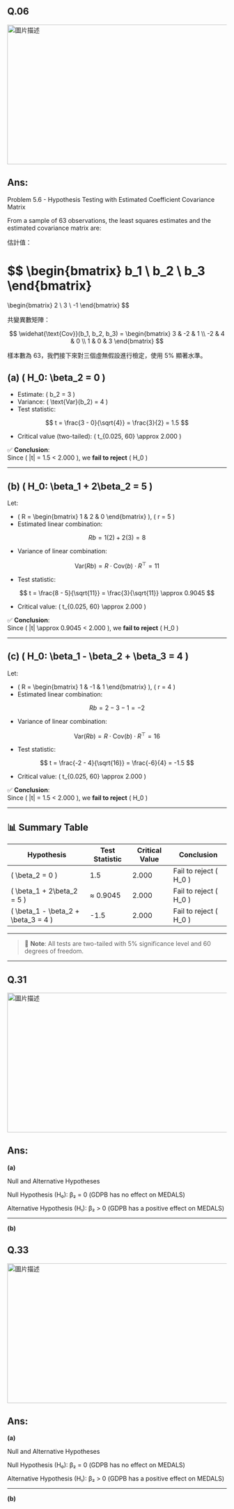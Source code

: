 ## Q.06

<img src="https://github.com/user-attachments/assets/7ce8ceae-e277-4aed-9209-8ddd3a09b0b0" alt="圖片描述" width="600" height="320" />

## Ans:

Problem 5.6 - Hypothesis Testing with Estimated Coefficient Covariance Matrix

From a sample of 63 observations, the least squares estimates and the estimated covariance matrix are:

估計值：

$$
\begin{bmatrix}
b_1 \\
b_2 \\
b_3
\end{bmatrix}
=
\begin{bmatrix}
2 \\
3 \\
-1
\end{bmatrix}
$$

共變異數矩陣：

$$
\widehat{\text{Cov}}(b_1, b_2, b_3) =
\begin{bmatrix}
3 & -2 & 1 \\
-2 & 4 & 0 \\
1 & 0 & 3
\end{bmatrix}
$$

樣本數為 63，我們接下來對三個虛無假設進行檢定，使用 5% 顯著水準。


## (a) \( H_0: \beta_2 = 0 \)

- Estimate: \( b_2 = 3 \)
- Variance: \( \text{Var}(b_2) = 4 \)
- Test statistic:

$$
t = \frac{3 - 0}{\sqrt{4}} = \frac{3}{2} = 1.5
$$

- Critical value (two-tailed): \( t_{0.025, 60} \approx 2.000 \)

✅ **Conclusion**:  
Since \( |t| = 1.5 < 2.000 \), we **fail to reject** \( H_0 \)

---

## (b) \( H_0: \beta_1 + 2\beta_2 = 5 \)

Let:

- \( R = \begin{bmatrix} 1 & 2 & 0 \end{bmatrix} \), \( r = 5 \)
- Estimated linear combination:

$$
Rb = 1(2) + 2(3) = 8
$$

- Variance of linear combination:

$$
\text{Var}(Rb) = R \cdot \text{Cov}(b) \cdot R^\top = 11
$$

- Test statistic:

$$
t = \frac{8 - 5}{\sqrt{11}} = \frac{3}{\sqrt{11}} \approx 0.9045
$$

- Critical value: \( t_{0.025, 60} \approx 2.000 \)

✅ **Conclusion**:  
Since \( |t| \approx 0.9045 < 2.000 \), we **fail to reject** \( H_0 \)

---

## (c) \( H_0: \beta_1 - \beta_2 + \beta_3 = 4 \)

Let:

- \( R = \begin{bmatrix} 1 & -1 & 1 \end{bmatrix} \), \( r = 4 \)
- Estimated linear combination:

$$
Rb = 2 - 3 - 1 = -2
$$

- Variance of linear combination:

$$
\text{Var}(Rb) = R \cdot \text{Cov}(b) \cdot R^\top = 16
$$

- Test statistic:

$$
t = \frac{-2 - 4}{\sqrt{16}} = \frac{-6}{4} = -1.5
$$

- Critical value: \( t_{0.025, 60} \approx 2.000 \)

✅ **Conclusion**:  
Since \( |t| = 1.5 < 2.000 \), we **fail to reject** \( H_0 \)

---

## 📊 Summary Table

| Hypothesis                                | Test Statistic | Critical Value | Conclusion               |
|-------------------------------------------|----------------|----------------|--------------------------|
| \( \beta_2 = 0 \)                          | 1.5            | 2.000          | Fail to reject \( H_0 \) |
| \( \beta_1 + 2\beta_2 = 5 \)               | ≈ 0.9045       | 2.000          | Fail to reject \( H_0 \) |
| \( \beta_1 - \beta_2 + \beta_3 = 4 \)      | -1.5           | 2.000          | Fail to reject \( H_0 \) |

---

> 📌 **Note**: All tests are two-tailed with 5% significance level and 60 degrees of freedom.



--------------------------------------------------------------


## Q.31

<img src="https://github.com/user-attachments/assets/80ed1460-637b-49d0-b011-073641d83a50" alt="圖片描述" width="600" height="320" />



## Ans:
**(a)**

Null and Alternative Hypotheses

Null Hypothesis (H₀): β₂ = 0 (GDPB has no effect on MEDALS)

Alternative Hypothesis (H₁): β₂ > 0 (GDPB has a positive effect on MEDALS)

--------------------------------------------------------------

**(b)**






## Q.33

<img src="https://github.com/user-attachments/assets/cd21e3d8-c305-4f08-b41d-3968e2498319" alt="圖片描述" width="600" height="320" />



## Ans:
**(a)**

Null and Alternative Hypotheses

Null Hypothesis (H₀): β₂ = 0 (GDPB has no effect on MEDALS)

Alternative Hypothesis (H₁): β₂ > 0 (GDPB has a positive effect on MEDALS)

--------------------------------------------------------------

**(b)**


